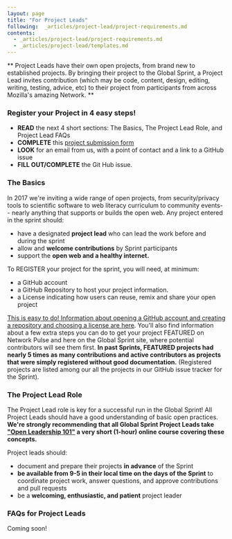 ```yaml
---
layout: page
title: "For Project Leads"
following:  _articles/project-lead/project-requirements.md
contents:
  - _articles/project-lead/project-requirements.md
  - _articles/project-lead/templates.md
---
```

** Project Leads have their own open projects, from brand new to established projects. By bringing their project to the Global Sprint, a Project Lead invites contribution (which may be code, content, design, editing, writing, testing, advice, etc) to their project from participants from across Mozilla's amazing Network. **  

### Register your Project in 4 easy steps!

* **READ** the next 4 short sections: The Basics, The Project Lead Role, and Project Lead FAQs
* **COMPLETE** this [project submission form](https://goo.gl/forms/0enj1vARqdBA2FHF3)
* **LOOK** for an email from us, with a point of contact and a link to a GitHub issue
* **FILL OUT/COMPLETE** the Git Hub issue.

### The Basics

In 2017 we're inviting a wide range of open projects, from security/privacy tools to scientific software to web literacy curriculum to community events-- nearly anything that supports or builds the open web.  Any project entered in the sprint should:

* have a designated **project lead** who can lead the work before and during the sprint
* allow and **welcome contributions** by Sprint participants
* support the **open web and a healthy internet.**

To REGISTER your project for the sprint, you will need, at minimum:

* a GitHub account
* a GitHub Repository to host your project information.
* a License indicating how users can reuse, remix and share your open project

[This is easy to do! Information about opening a GitHub account and creating a repository and choosing a license are here](https://mozilla.github.io/global-sprint/project-requirements/). You'll also find information about a few extra steps you can do to get your project FEATURED on Network Pulse and here on the Global Sprint site, where potential contributors will see them first. **In past Sprints, FEATURED projects had nearly 5 times as many contributions and active contributors as projects that were simply registered without good documentation.** (Registered projects are listed among our all the projects in our GitHub issue tracker for the Sprint).

### The Project Lead Role
The Project Lead role is key for a successful run in the Global Sprint!  All Project Leads should have a good understanding of basic open practices. **We're strongly recommending that all Global Sprint Project Leads take ["Open Leadership 101"](https://mozilla.teachable.com/p/open-leadership-101) a very short (1-hour) online course covering these concepts.**

Project leads should:

* document and prepare their projects **in advance** of the Sprint
* **be available from 9-5 in their local time on the days of the Sprint** to coordinate project work, answer questions, and approve contributions and pull requests
* be a **welcoming, enthusiastic, and patient** project leader

### FAQs for Project Leads
Coming soon!

